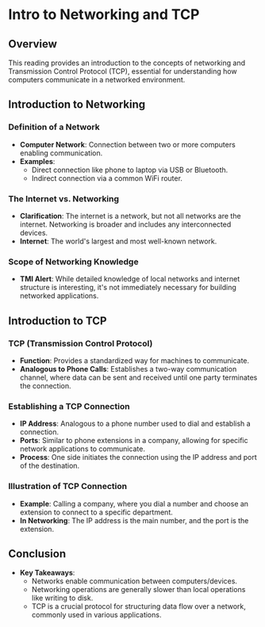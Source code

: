 # Intro to Networking and TCP

## Overview

This reading provides an introduction to the concepts of networking and Transmission Control Protocol (TCP), essential for understanding how computers communicate in a networked environment.

## Introduction to Networking

### Definition of a Network
- **Computer Network**: Connection between two or more computers enabling communication.
- **Examples**:
  - Direct connection like phone to laptop via USB or Bluetooth.
  - Indirect connection via a common WiFi router.

### The Internet vs. Networking
- **Clarification**: The internet is a network, but not all networks are the internet. Networking is broader and includes any interconnected devices.
- **Internet**: The world's largest and most well-known network.

### Scope of Networking Knowledge
- **TMI Alert**: While detailed knowledge of local networks and internet structure is interesting, it's not immediately necessary for building networked applications.

## Introduction to TCP

### TCP (Transmission Control Protocol)
- **Function**: Provides a standardized way for machines to communicate.
- **Analogous to Phone Calls**: Establishes a two-way communication channel, where data can be sent and received until one party terminates the connection.

### Establishing a TCP Connection
- **IP Address**: Analogous to a phone number used to dial and establish a connection.
- **Ports**: Similar to phone extensions in a company, allowing for specific network applications to communicate.
- **Process**: One side initiates the connection using the IP address and port of the destination.

### Illustration of TCP Connection
- **Example**: Calling a company, where you dial a number and choose an extension to connect to a specific department.
- **In Networking**: The IP address is the main number, and the port is the extension.

## Conclusion

- **Key Takeaways**:
  - Networks enable communication between computers/devices.
  - Networking operations are generally slower than local operations like writing to disk.
  - TCP is a crucial protocol for structuring data flow over a network, commonly used in various applications.